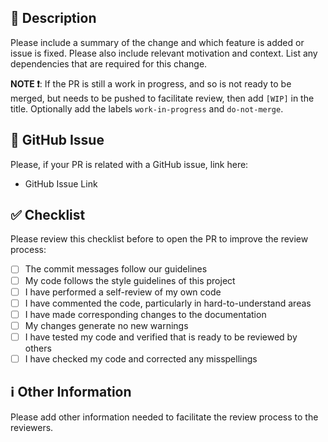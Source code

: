 ## :memo: Description

Please include a summary of the change and which feature is added or issue is fixed. Please also include relevant
motivation and context. List any dependencies that are required for this change.

**NOTE :exclamation:**: If the PR is still a work in progress, and so is not ready to be merged, but needs to be pushed to
facilitate review, then add `[WIP]` in the title. Optionally add the labels `work-in-progress` and `do-not-merge`.

## :ticket: GitHub Issue

Please, if your PR is related with a GitHub issue, link here:

- GitHub Issue Link

## :white_check_mark: Checklist

Please review this checklist before to open the PR to improve the review process:

- [ ] The commit messages follow our guidelines
- [ ] My code follows the style guidelines of this project
- [ ] I have performed a self-review of my own code
- [ ] I have commented the code, particularly in hard-to-understand areas
- [ ] I have made corresponding changes to the documentation
- [ ] My changes generate no new warnings
- [ ] I have tested my code and verified that is ready to be reviewed by others
- [ ] I have checked my code and corrected any misspellings

## :information_source: Other Information

Please add other information needed to facilitate the review process to the reviewers.
